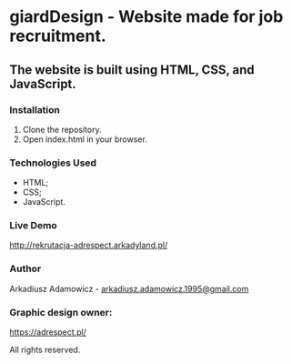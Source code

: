 # giardDesign - Website made for job recruitment.

## The website is built using HTML, CSS, and JavaScript.

### Installation
1. Clone the repository.
2. Open index.html in your browser.

### Technologies Used
- HTML;
- CSS;
- JavaScript.

### Live Demo
http://rekrutacja-adrespect.arkadyland.pl/

### Author
Arkadiusz Adamowicz - arkadiusz.adamowicz.1995@gmail.com

### Graphic design owner:
https://adrespect.pl/

All rights reserved.